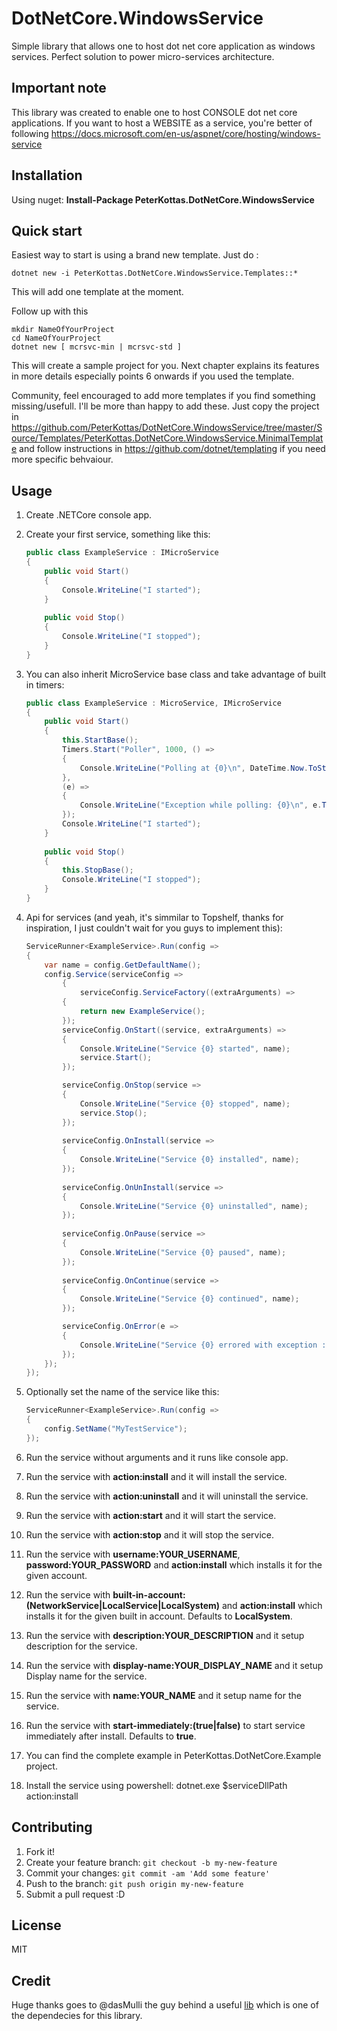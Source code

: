 # DotNetCore.WindowsService

Simple library that allows one to host dot net core application as windows services. Perfect solution to power micro-services architecture.

## Important note 

This library was created to enable one to host CONSOLE dot net core applications. If you want to host a WEBSITE as a service, you're better of following https://docs.microsoft.com/en-us/aspnet/core/hosting/windows-service

## Installation

Using nuget:
**Install-Package PeterKottas.DotNetCore.WindowsService**

## Quick start

Easiest way to start is using a brand new template. Just do :
```
dotnet new -i PeterKottas.DotNetCore.WindowsService.Templates::*
```
This will add one template at the moment.

Follow up with this
```
mkdir NameOfYourProject
cd NameOfYourProject
dotnet new [ mcrsvc-min | mcrsvc-std ]
```
This will create a sample project for you. Next chapter explains its features in more details especially points 6 onwards if you used the template.

Community, feel encouraged to add more templates if you find something missing/usefull. I'll be more than happy to add these. Just copy the project in https://github.com/PeterKottas/DotNetCore.WindowsService/tree/master/Source/Templates/PeterKottas.DotNetCore.WindowsService.MinimalTemplate and follow instructions in https://github.com/dotnet/templating if you need more specific behvaiour.

## Usage

1. Create .NETCore console app.
	
2. Create your first service, something like this:
	```cs
	public class ExampleService : IMicroService
	{
		public void Start()
		{
			Console.WriteLine("I started");
		}
		
		public void Stop()
		{
			Console.WriteLine("I stopped");
		}
	}
	```
2. You can also inherit MicroService base class and take advantage of built in timers:
	```cs
	public class ExampleService : MicroService, IMicroService
	{
		public void Start()
		{
			this.StartBase();
			Timers.Start("Poller", 1000, () =>
			{
				Console.WriteLine("Polling at {0}\n", DateTime.Now.ToString("o"));
			},
			(e) =>
			{
				Console.WriteLine("Exception while polling: {0}\n", e.ToString());
			});
			Console.WriteLine("I started");
		}
		
		public void Stop()
		{
			this.StopBase();
			Console.WriteLine("I stopped");
		}
	}
	```
3. Api for services (and yeah, it's simmilar to Topshelf, thanks for inspiration, I just couldn't wait for you guys to implement this):
	```cs
	ServiceRunner<ExampleService>.Run(config =>
	{
		var name = config.GetDefaultName();
		config.Service(serviceConfig =>
			{
				serviceConfig.ServiceFactory((extraArguments) =>
			{
				return new ExampleService();
			});
			serviceConfig.OnStart((service, extraArguments) =>
			{
				Console.WriteLine("Service {0} started", name);
				service.Start();
			});

			serviceConfig.OnStop(service =>
			{
				Console.WriteLine("Service {0} stopped", name);
				service.Stop();
			});
			
			serviceConfig.OnInstall(service =>
			{
				Console.WriteLine("Service {0} installed", name);
			});
			
			serviceConfig.OnUnInstall(service =>
			{
				Console.WriteLine("Service {0} uninstalled", name);
			});
			
			serviceConfig.OnPause(service =>
			{
				Console.WriteLine("Service {0} paused", name);
			});
			
			serviceConfig.OnContinue(service =>
			{
				Console.WriteLine("Service {0} continued", name);
			});

			serviceConfig.OnError(e =>
			{
				Console.WriteLine("Service {0} errored with exception : {1}", name, e.Message);
			});
		});
	});
	```
4. Optionally set the name of the service like this:
	
	```cs
	ServiceRunner<ExampleService>.Run(config =>
	{
		config.SetName("MyTestService");
	});
	```
5. Run the service without arguments and it runs like console app.
6. Run the service with **action:install** and it will install the service.
7. Run the service with **action:uninstall** and it will uninstall the service.
8. Run the service with **action:start** and it will start the service.
9. Run the service with **action:stop** and it will stop the service.
10. Run the service with **username:YOUR_USERNAME**, **password:YOUR_PASSWORD** and **action:install** which installs it for the given account.
11. Run the service with **built-in-account:(NetworkService|LocalService|LocalSystem)** and **action:install** which installs it for the given built in account. Defaults to **LocalSystem**.
12. Run the service with **description:YOUR_DESCRIPTION** and it setup description for the service.
13. Run the service with **display-name:YOUR_DISPLAY_NAME** and it setup Display name for the service.
14. Run the service with **name:YOUR_NAME** and it setup name for the service.
15. Run the service with **start-immediately:(true|false)** to start service immediately after install. Defaults to **true**.
16. You can find the complete example in PeterKottas.DotNetCore.Example project.
17. Install the service using powershell: dotnet.exe $serviceDllPath action:install

## Contributing

1. Fork it!
2. Create your feature branch: `git checkout -b my-new-feature`
3. Commit your changes: `git commit -am 'Add some feature'`
4. Push to the branch: `git push origin my-new-feature`
5. Submit a pull request :D

## License

MIT 

## Credit

Huge thanks goes to @dasMulli the guy behind a useful [lib](https://github.com/dasMulli/dotnet-win32-service) which is one of the dependecies for this library.
